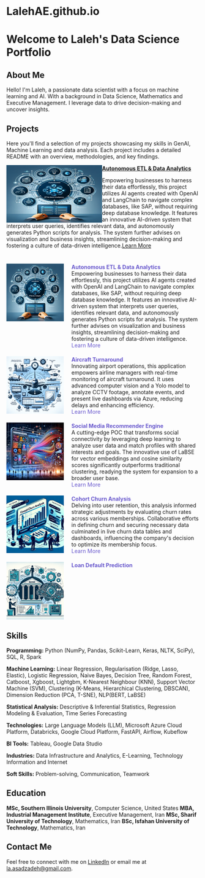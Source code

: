 # LalehAE.github.io

# Welcome to Laleh's Data Science Portfolio

## About Me
Hello! I'm Laleh, a passionate data scientist with a focus on machine learning and AI. With a background in Data Science, Mathematics and Executive Management. I leverage data to drive decision-making and uncover insights.

## Projects
Here you'll find a selection of my projects showcasing my skills in GenAI, Machine Learning and data analysis. Each project includes a detailed README with an overview, methodologies, and key findings.


<img align="left" width="250" height="150" src="images/GenAI.png"> **[Autonomous ETL & Data Analytics](pages/GenAI.html)**

Empowering businesses to harness their data effortlessly, this project utilizes AI agents created with OpenAI and LangChain to navigate complex databases, like SAP, without requiring deep database knowledge. It features an innovative AI-driven system that interprets user queries, identifies relevant data, and autonomously generates Python scripts for analysis. The system further advises on visualization and business insights, streamlining decision-making and fostering a culture of data-driven intelligence.[Learn More]("pages/GenAI.html")  

#

<!DOCTYPE html>
<html>
<head>
  <link rel="stylesheet" type="text/css" href="styles.css">
  <style>
    .project {
      display: flex;
      align-items: flex-start;
      margin-bottom: 20px;
    }
    .image {
      margin-right: 20px;
    }
    .title {
      flex: 1;
    }
    .title p {
      margin: 0;
    }
    .title b {
      color: SlateBlue;
    }
    .title a {
      color: SlateBlue;
      text-decoration: none;
    }
    .title a:hover {
      text-decoration: underline;
    }
  </style>
</head>
<body>

<div class="project">
  <div class="image">
    <img src="images/GenAI.png" alt="Project Image" width="150" />
  </div>
  <div class="title">
    <p><b>Autonomous ETL & Data Analytics</b></p>
    <p>Empowering businesses to harness their data effortlessly, this project utilizes AI agents created with OpenAI and LangChain to navigate complex databases, like SAP, without requiring deep database knowledge. It features an innovative AI-driven system that interprets user queries, identifies relevant data, and autonomously generates Python scripts for analysis. The system further advises on visualization and business insights, streamlining decision-making and fostering a culture of data-driven intelligence.</p>
    <p><a href="pages/GenAI.html">Learn More</a></p>
  </div>
</div>

<div class="project">
  <div class="image">
    <img src="images/Aircraft.png" alt="Aircraft Turnaround Project Image" width="150" />
  </div>
  <div class="title">
    <p><b style="color: SlateBlue;">Aircraft Turnaround</b><br></p>
    <p>Innovating airport operations, this application empowers airline managers with real-time monitoring of aircraft turnaround. It uses advanced computer vision and a Yolo model to analyze CCTV footage, annotate events, and present live dashboards via Azure, reducing delays and enhancing efficiency.</p>
    <p><a href="pages/Aircraft.html">Learn More</a></p>
  </div>
</div>
<div class="project">
  <div class="image">
    <img src="images/Social.png" alt="Social Media Recommender Engine Image" width="150"  />
  </div>
  <div class="title">
    <p><b style="color: SlateBlue;">Social Media Recommender Engine</b><br></p>
    <p>A cutting-edge POC that transforms social connectivity by leveraging deep learning to analyze user data and match profiles with shared interests and goals. The innovative use of LaBSE for vector embeddings and cosine similarity scores significantly outperforms traditional clustering, readying the system for expansion to a broader user base.</p>
    <p><a href="pages/Social.html">Learn More</a></p>
  </div>
</div>
<div class="project">
  <div class="image">
    <img src="images/Cohort.png" alt="Cohort Churn Analysis Project Image" width="150"  />
  </div>
  <div class="title">
    <p><b style="color: SlateBlue;">Cohort Churn Analysis</b><br></p>
    <p>Delving into user retention, this analysis informed strategic adjustments by evaluating churn rates across various memberships. Collaborative efforts in defining churn and securing necessary data culminated in live churn data tables and dashboards, influencing the company's decision to optimize its membership focus.</p>
    <p><a href="path/to/Cohort.html">Learn More</a></p>
  </div>
</div>

<div class="project">
  <div class="image">
    <img src="images/Loan.png" alt="Project Image" width="150" align="left" />
  </div>
  <div class="title">
    <b>Loan Default Prediction</b>
  </div>
</div>

</body>
</html>
 

## Skills
**Programming:** Python (NumPy, Pandas, Scikit-Learn, Keras, NLTK, SciPy), SQL, R, Spark 

**Machine Learning:** Linear Regression, Regularisation (Ridge, Lasso, Elastic), Logistic Regression, Naive Bayes, Decision Tree, Random Forest, Catboost, Xgboost, Lightgbm, K-Nearest Neighbour (KNN), Support Vector Machine (SVM), Clustering (K-Means, Hierarchical Clustering, DBSCAN), Dimension Reduction (PCA, T-SNE), NLP(BERT, LaBSE)

**Statistical Analysis:** Descriptive & Inferential Statistics, Regression Modeling & Evaluation, Time Series Forecasting

**Technologies:** Large Language Models (LLM), Microsoft Azure Cloud Platform, Databricks, Google Cloud Platform, FastAPI, Airflow, Kubeflow

**BI Tools:** Tableau, Google Data Studio

**Industries:** Data Infrastructure and Analytics, E-Learning, Technology Information and Internet

**Soft Skills:** Problem-solving, Communication, Teamwork

## Education
**MSc, Southern Illinois University**, Computer Science, United States
**MBA, Industrial Management Institute**, Executive Management, Iran
**MSc, Sharif University of Technology**, Mathematics, Iran
**BSc, Isfahan University of Technology**, Mathematics, Iran 


## Contact Me
Feel free to connect with me on [LinkedIn](https://www.linkedin.com/in/lalehas/) or email me at la.asadzadeh@gmail.com.
